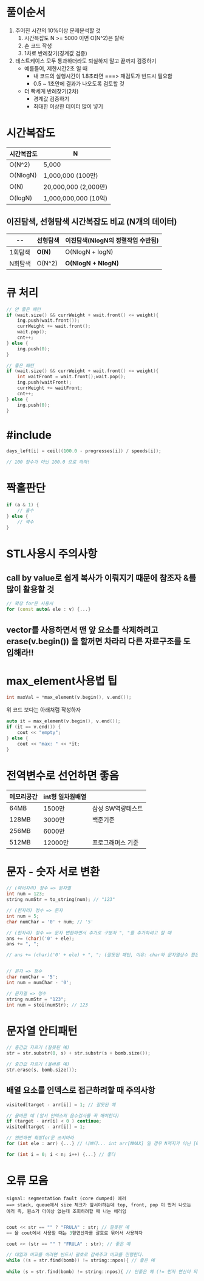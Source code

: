 # 풀이순서

1. 주어진 시간의 10%이상 문제분석할 것
   1. 시간복잡도 N >= 5000 이면 O(N^2)은 탈락
   2. 손 코드 작성
   3. 1차로 반례찾기(경계값 검증)
2. 테스트케이스 모두 통과하더라도 퇴실하지 말고 끝까지 검증하기
   - 예를들어, 제한시간2초 일 때
     - 내 코드의 실행시간이 1.8초라면 ===> 재검토가 반드시 필요함
     - 0.5 ~ 1초안에 결과가 나오도록 검토할 것
   - 더 빡세게 반례찾기(2차)
     - 경계값 검증하기
     - 최대한 이상한 데이터 많이 넣기

# 시간복잡도

| 시간복잡도 | N                         |
| ---------- | ------------------------- |
| O(N^2)     | 5,000                     |
| O(NlogN)   | 1,000,000    (100만)      |
| O(N)       | 20,000,000 (2,000만)      |
| O(logN)    | 1,000,000,000      (10억) |



## 이진탐색, 선형탐색 시간복잡도 비교 (N개의 데이터)

| --      | 선형탐색 | 이진탐색(NlogN의 정렬작업 수반됨) |
| ------- | -------- | --------------------------------- |
| 1회탐색 | **O(N)** | O(NlogN + logN)                   |
| N회탐색 | O(N^2)   | **O(NlogN + NlogN)**              |



# 큐 처리

```c++
// 안 좋은 패턴
if (wait.size() && currWeight + wait.front() <= weight){
    ing.push(wait.front()); 
    currWeight += wait.front();
    wait.pop();
    cnt++;
} else {
    ing.push(0);
}

// 좋은 패턴
if (wait.size() && currWeight + wait.front() <= weight){
	int waitFront =	wait.front();wait.pop();
    ing.push(waitFront); 
    currWeight += waitFront;
    cnt++;
} else {
    ing.push(0);
}


```



# #include<cmath>

```c++
days_left[i] = ceil((100.0 - progresses[i]) / speeds[i]);

// 100 정수가 아닌 100.0 으로 하자!
```



# 짝홀판단

```c++
if (a & 1) {
    // 홀수
} else {
    // 짝수
}
```



# STL사용시 주의사항

## call by value로 쉽게 복사가 이뤄지기 때문에 참조자 &를 많이 활용할  것

```c++
// 확장 for문 사용시
for (const auto& ele : v) {...}
```

## vector를 사용하면서 맨 앞 요소를 삭제하려고 erase(v.begin()) 을 할꺼면 차라리 다른 자료구조를 도입해라!!



# max_element사용법 팁

```c++
int maxVal = *max_element(v.begin(), v.end());
```
위 코드 보다는 아래처럼 작성하자

```c++
auto it = max_element(v.begin(), v.end());
if (it == v.end()) {
    cout << "empty";
} else {
    cout << "max: " << *it;
}
```

# 전역변수로 선언하면 좋음

| 메모리공간 | int형 일차원배열 |                   |
| ---------- | ---------------- | ----------------- |
| 64MB       | 1500만           | 삼성 SW역량테스트 |
| 128MB      | 3000만           | 백준기준          |
| 256MB      | 6000만           |                   |
| 512MB      | 12000만          | 프로그래머스 기준 |

# 문자 - 숫자 서로 변환

```c++
// (여러자리) 정수 => 문자열
int num = 123;
string numStr = to_string(num); // "123"

// (한자리) 정수 => 문자
int num = 5;
char numChar = '0' + num; // '5'

// (한자리) 정수 => 문자 변환하면서 추가로 구분자 ", "를 추가하려고 할 때
ans += (char)('0' + ele);
ans += ", ";

// ans += (char)('0' + ele) + ", "; (잘못된 패턴, 이유: char와 문자열상수 합은 오류임)



```

```c++
// 문자 => 정수
char numChar = '5';
int num = numChar - '0';
```

```c++
// 문자열 => 정수
string numStr = "123";
int num = stoi(numStr); // 123
```



# 문자열 안티패턴

```c++
// 중간값 자르기 (잘못된 예)
str = str.substr(0, s) + str.substr(s + bomb.size());

// 중간값 자르기 (올바른 예)
str.erase(s, bomb.size());

```

## 배열 요소를 인덱스로 접근하려할 때 주의사항

```c++
visited[target - arr[i]] = 1; // 잘못된 예

// 올바른 예 (앞서 인덱스의 음수검사를 꼭 해야한다)
if (target - arr[i] < 0 ) continue;
visited[target - arr[i]] = 1; 
```

```c++
// 왠만하면 확장for문 쓰지마라
for (int ele : arr) {...} // 나쁘다... int arr[NMAX] 일 경우 N까지가 아닌 [0, NMAX)로 돌아버림

for (int i = 0; i < n; i++) {...} // 좋다
```





# 오류 모음

```
signal: segmentation fault (core dumped) 에러 
==> stack, queue에서 size 체크가 앞서야하는데 top, front, pop 이 먼저 나오는 에러 즉, 원소가 더이상 없는데 조회하려할 때 나는 에러임


```

```c++
cout << str == "" ? "FRULA" : str; // 잘못된 예
== 을 cout에서 사용할 때는 3항연산자를 괄호로 묶어서 사용하자

cout << (str == "" ? "FRULA" : str); // 좋은 예
```

```c++
// 대입과 비교를 하려면 반드시 괄호로 감싸주고 비교를 진행한다.
while ((s = str.find(bomb)) != string::npos){ // 좋은 예
    
while (s = str.find(bomb) != string::npos){ // 안좋은 예 (!= 먼저 연산이 되고 s 에 대입된다)
```





